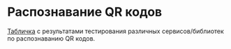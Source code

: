 # Распознавание QR кодов

[Табличка](https://docs.google.com/spreadsheets/d/1ya8TByK0viK8B8UOGtq3zHbUAZstaMCYY1AHyUjKZ10/edit?usp=sharing) с результатами тестирования различных сервисов/библиотек по распознаванию QR кодов.
